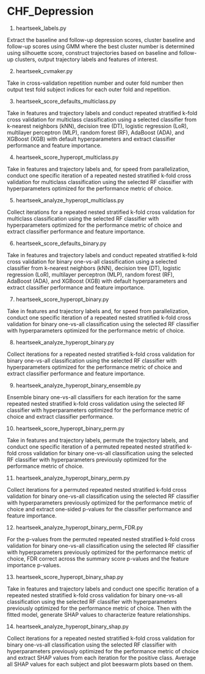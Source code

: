 # CHF_Depression

1. heartseek_labels.py

Extract the baseline and follow-up depression scores, cluster baseline and follow-up 
scores using GMM where the best cluster number is determined using silhouette score, 
construct trajectories based on baseline and follow-up clusters, output trajectory 
labels and features of interest. 

2. heartseek_cvmaker.py

Take in cross-validation repetition number and outer fold number then output
test fold subject indices for each outer fold and repetition.

3. heartseek_score_defaults_multiclass.py

Take in features and trajectory labels and conduct repeated stratified k-fold cross 
validation for multiclass classification using a selected classifier from k-nearest 
neighbors (kNN), decision tree (DT), logistic regression (LoR), multilayer 
perceptron (MLP), random forest (RF), AdaBoost (ADA), and XGBoost (XGB) with 
default hyperparameters and extract classifier performance and feature importance.

4. heartseek_score_hyperopt_multiclass.py

Take in features and trajectory labels and, for speed from parallelization, conduct 
one specific iteration of a repeated nested stratified k-fold cross validation 
for multiclass classification using the selected RF classifier with hyperparameters 
optimized for the performance metric of choice.

5. heartseek_analyze_hyperopt_multiclass.py

Collect iterations for a repeated nested stratified k-fold cross validation 
for multiclass classification using the selected RF classifier with hyperparameters 
optimized for the performance metric of choice and extract classifier performance
and feature importance.

6. heartseek_score_defaults_binary.py

Take in features and trajectory labels and conduct repeated stratified k-fold cross 
validation for binary one-vs-all classification using a selected classifier from 
k-nearest neighbors (kNN), decision tree (DT), logistic regression (LoR), multilayer 
perceptron (MLP), random forest (RF), AdaBoost (ADA), and XGBoost (XGB) with 
default hyperparameters and extract classifier performance and feature importance.

7. heartseek_score_hyperopt_binary.py

Take in features and trajectory labels and, for speed from parallelization, conduct 
one specific iteration of a repeated nested stratified k-fold cross validation 
for binary one-vs-all classification using the selected RF classifier with 
hyperparameters optimized for the performance metric of choice.

8. heartseek_analyze_hyperopt_binary.py

Collect iterations for a repeated nested stratified k-fold cross validation 
for binary one-vs-all classification using the selected RF classifier with 
hyperparameters optimized for the performance metric of choice and extract 
classifier performance and feature importance.

9. heartseek_analyze_hyperopt_binary_ensemble.py

Ensemble binary one-vs-all classifiers for each iteration for the same repeated 
nested stratified k-fold cross validation using the selected RF classifier with 
hyperparameters optimized for the performance metric of choice and extract classifier 
performance.

10. heartseek_score_hyperopt_binary_perm.py

Take in features and trajectory labels, permute the trajectory labels, and conduct 
one specific iteration of a permuted repeated nested stratified k-fold cross 
validation for binary one-vs-all classification using the selected RF classifier with 
hyperparameters previously optimized for the performance metric of choice.

11. heartseek_analyze_hyperopt_binary_perm.py

Collect iterations for a permuted repeated nested stratified k-fold cross 
validation for binary one-vs-all classification using the selected RF classifier 
with hyperparameters previously optimized for the performance metric of choice 
and extract one-sided p-values for the classifier performance and feature importance.

12. heartseek_analyze_hyperopt_binary_perm_FDR.py

For the p-values from the permuted repeated nested stratified k-fold cross validation for binary 
one-vs-all classification using the selected RF classifier 
with hyperparameters previously optimized for the performance metric of choice,
FDR correct across the summary score p-values and the feature importance p-values.

13. heartseek_score_hyperopt_binary_shap.py 

Take in features and trajectory labels and conduct one specific iteration of a 
repeated nested stratified k-fold cross validation for binary one-vs-all classification 
using the selected RF classifier with hyperparameters previously optimized for the 
performance metric of choice. Then with the fitted model, generate SHAP values
to characterize feature relationships.

14. heartseek_analyze_hyperopt_binary_shap.py

Collect iterations for a repeated nested stratified k-fold cross 
validation for binary one-vs-all classification using the selected RF classifier 
with hyperparameters previously optimized for the performance metric of choice 
and extract SHAP values from each iteration for the positive class. Average all 
SHAP values for each subject and plot beeswarm plots based on them.

